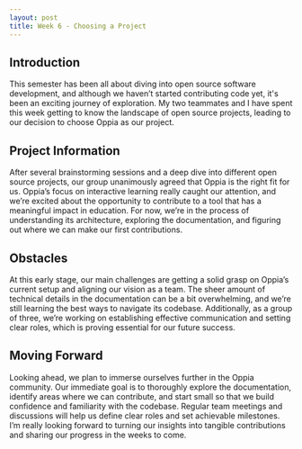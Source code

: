 ```yaml
---
layout: post
title: Week 6 - Choosing a Project
---
```


## Introduction
This semester has been all about diving into open source software development, and although we haven’t started contributing code yet, it's been an exciting journey of exploration. My two teammates and I have spent this week getting to know the landscape of open source projects, leading to our decision to choose Oppia as our project.

<!--more-->

## Project Information
After several brainstorming sessions and a deep dive into different open source projects, our group unanimously agreed that Oppia is the right fit for us. Oppia’s focus on interactive learning really caught our attention, and we’re excited about the opportunity to contribute to a tool that has a meaningful impact in education. For now, we’re in the process of understanding its architecture, exploring the documentation, and figuring out where we can make our first contributions.

## Obstacles
At this early stage, our main challenges are getting a solid grasp on Oppia’s current setup and aligning our vision as a team. The sheer amount of technical details in the documentation can be a bit overwhelming, and we’re still learning the best ways to navigate its codebase. Additionally, as a group of three, we’re working on establishing effective communication and setting clear roles, which is proving essential for our future success.

## Moving Forward
Looking ahead, we plan to immerse ourselves further in the Oppia community. Our immediate goal is to thoroughly explore the documentation, identify areas where we can contribute, and start small so that we build confidence and familiarity with the codebase. Regular team meetings and discussions will help us define clear roles and set achievable milestones. I’m really looking forward to turning our insights into tangible contributions and sharing our progress in the weeks to come.
